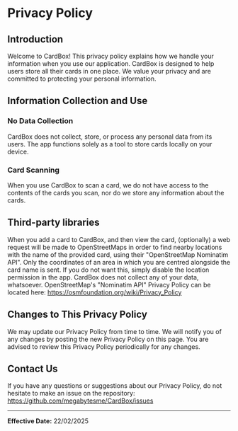 # Privacy Policy

## Introduction

Welcome to CardBox! This privacy policy explains how we handle your information when you use our application. CardBox is designed to help users store all their cards in one place. We value your privacy and are committed to protecting your personal information.

## Information Collection and Use

### No Data Collection

CardBox does not collect, store, or process any personal data from its users. The app functions solely as a tool to store cards locally on your device.

### Card Scanning

When you use CardBox to scan a card, we do not have access to the contents of the cards you scan, nor do we store any information about the cards.

## Third-party libraries

When you add a card to CardBox, and then view the card, (optionally) a web request will be made to OpenStreetMaps in order to find nearby locations with the name of the provided card, using their "OpenStreetMap Nominatim API". Only the coordinates of an area in which you are centred alongside the card name is sent. If you do not want this, simply disable the location permission in the app. CardBox does not collect any of your data, whatsoever. OpenStreetMap's "Nominatim API" Privacy Policy can be located here: https://osmfoundation.org/wiki/Privacy_Policy

## Changes to This Privacy Policy

We may update our Privacy Policy from time to time. We will notify you of any changes by posting the new Privacy Policy on this page. You are advised to review this Privacy Policy periodically for any changes.

## Contact Us

If you have any questions or suggestions about our Privacy Policy, do not hesitate to make an issue on the repository: https://github.com/megabytesme/CardBox/issues

---

**Effective Date:** 22/02/2025
